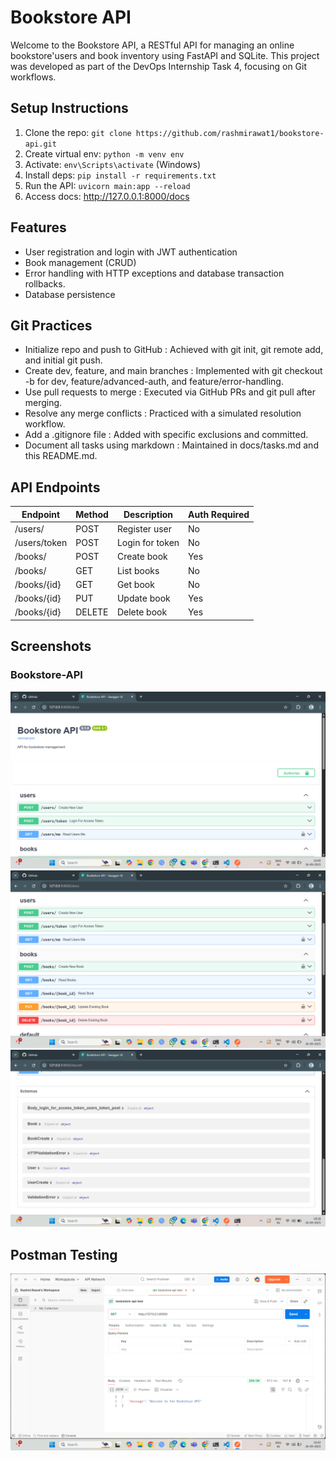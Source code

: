 # Bookstore API

Welcome to the Bookstore API, a RESTful API for managing an online bookstore'users and book inventory using FastAPI and SQLite. This project was developed as part of the DevOps Internship Task 4, focusing on Git workflows.

## Setup Instructions
1. Clone the repo: `git clone https://github.com/rashmirawat1/bookstore-api.git`
2. Create virtual env: `python -m venv env`
3. Activate: `env\Scripts\activate` (Windows)
4. Install deps: `pip install -r requirements.txt`
5. Run the API: `uvicorn main:app --reload`
6. Access docs: http://127.0.0.1:8000/docs

## Features
- User registration and login with JWT authentication
- Book management (CRUD)
- Error handling with HTTP exceptions and database transaction rollbacks.
- Database persistence

## Git Practices
-  Initialize repo and push to GitHub : Achieved with git init, git remote add, and initial git push.
-  Create dev, feature, and main branches : Implemented with git checkout -b for dev, feature/advanced-auth, and feature/error-handling.
-  Use pull requests to merge : Executed via GitHub PRs and git pull after merging.
-  Resolve any merge conflicts : Practiced with a simulated resolution workflow.
-  Add a .gitignore file : Added with specific exclusions and committed.
-  Document all tasks using markdown : Maintained in docs/tasks.md and this README.md.

## API Endpoints
| Endpoint       | Method | Description                  | Auth Required |
|----------------|--------|------------------------------|---------------|
| /users/       | POST   | Register user                | No            |
| /users/token  | POST   | Login for token              | No            |
| /books/       | POST   | Create book                  | Yes           |
| /books/       | GET    | List books                   | No            |
| /books/{id}   | GET    | Get book                     | No            |
| /books/{id}   | PUT    | Update book                  | Yes           |
| /books/{id}   | DELETE | Delete book                  | Yes           |

## Screenshots

### Bookstore-API
![Swagger1](screenshots/Screenshot-1.png)  
![Swagger2](screenshots/Screenshot-2.png)
![Swagger3](screenshots/Screenshot-3.png)


## Postman Testing
![Swagger4](screenshots/Screenshot-4.png)